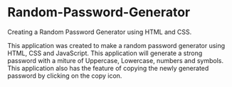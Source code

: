# Random-Password-Generator
Creating a Random Password Generator using HTML and CSS.

This application was created to make a random password generator using HTML, CSS and JavaScript. This application will generate a strong password with a miture of Uppercase, Lowercase, numbers and symbols. This application also has the feature of copying the newly generated password by clicking on the copy icon.
